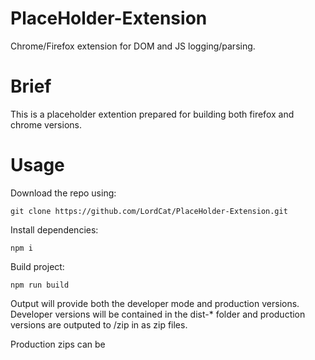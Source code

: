 # PlaceHolder-Extension
Chrome/Firefox extension for DOM and JS logging/parsing.

# Brief
This is a placeholder extention prepared for building both firefox and chrome versions. 


# Usage

Download the repo using:

    git clone https://github.com/LordCat/PlaceHolder-Extension.git

Install dependencies:

    npm i

Build project:

    npm run build


Output will provide both the developer mode and production versions.
Developer versions will be contained in the dist-* folder and production versions are outputed to /zip in as zip files.


Production zips can be 

